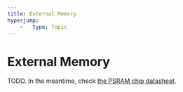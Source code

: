 ```yaml
---
title: External Memory
hyperjump:
    -   type: Topic
---
```

# External Memory

TODO. In the meantime, check [the PSRAM chip datasheet](common/APM_PSRAM_QSPI_APS6404L_3SQR_v2_3_PKG-1954826.pdf).